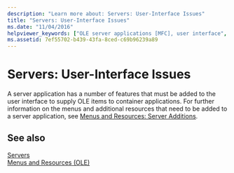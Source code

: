 ```yaml
---
description: "Learn more about: Servers: User-Interface Issues"
title: "Servers: User-Interface Issues"
ms.date: "11/04/2016"
helpviewer_keywords: ["OLE server applications [MFC], user interface", "servers, user-interface issues", "user interface issues"]
ms.assetid: 7ef55702-b439-43fa-8ced-c69b96239a89
---
```

# Servers: User-Interface Issues

A server application has a number of features that must be added to the user interface to supply OLE items to container applications. For further information on the menus and additional resources that need to be added to a server application, see [Menus and Resources: Server Additions](../mfc/menus-and-resources-server-additions.md).

## See also

[Servers](../mfc/servers.md)<br/>
[Menus and Resources (OLE)](../mfc/menus-and-resources-ole.md)
